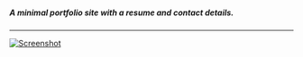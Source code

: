##### A minimal portfolio site with a resume and contact details.

---

[![Screenshot](https://i.imgur.com/W8RBGvt.png 'Screenshot')](https://Arevi.Dev/ 'Visit')
